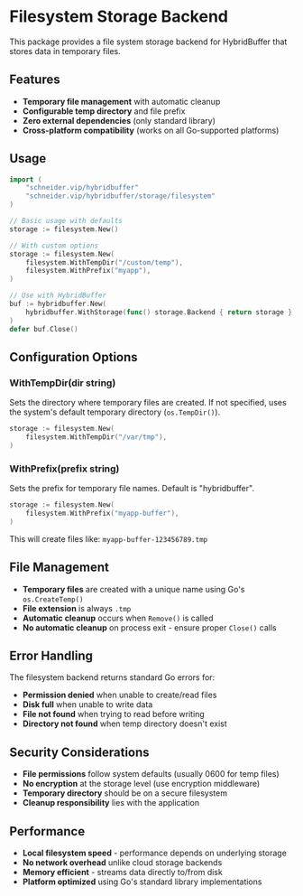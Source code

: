 # Filesystem Storage Backend

This package provides a file system storage backend for HybridBuffer that stores data in temporary files.

## Features

- **Temporary file management** with automatic cleanup
- **Configurable temp directory** and file prefix
- **Zero external dependencies** (only standard library)
- **Cross-platform compatibility** (works on all Go-supported platforms)

## Usage

```go
import (
    "schneider.vip/hybridbuffer"
    "schneider.vip/hybridbuffer/storage/filesystem"
)

// Basic usage with defaults
storage := filesystem.New()

// With custom options
storage := filesystem.New(
    filesystem.WithTempDir("/custom/temp"),
    filesystem.WithPrefix("myapp"),
)

// Use with HybridBuffer
buf := hybridbuffer.New(
    hybridbuffer.WithStorage(func() storage.Backend { return storage }),
)
defer buf.Close()
```

## Configuration Options

### WithTempDir(dir string)
Sets the directory where temporary files are created. If not specified, uses the system's default temporary directory (`os.TempDir()`).

```go
storage := filesystem.New(
    filesystem.WithTempDir("/var/tmp"),
)
```

### WithPrefix(prefix string)
Sets the prefix for temporary file names. Default is "hybridbuffer".

```go
storage := filesystem.New(
    filesystem.WithPrefix("myapp-buffer"),
)
```

This will create files like: `myapp-buffer-123456789.tmp`

## File Management

- **Temporary files** are created with a unique name using Go's `os.CreateTemp()`
- **File extension** is always `.tmp`
- **Automatic cleanup** occurs when `Remove()` is called
- **No automatic cleanup** on process exit - ensure proper `Close()` calls

## Error Handling

The filesystem backend returns standard Go errors for:
- **Permission denied** when unable to create/read files
- **Disk full** when unable to write data
- **File not found** when trying to read before writing
- **Directory not found** when temp directory doesn't exist

## Security Considerations

- **File permissions** follow system defaults (usually 0600 for temp files)
- **No encryption** at the storage level (use encryption middleware)
- **Temporary directory** should be on a secure filesystem
- **Cleanup responsibility** lies with the application

## Performance

- **Local filesystem speed** - performance depends on underlying storage
- **No network overhead** unlike cloud storage backends
- **Memory efficient** - streams data directly to/from disk
- **Platform optimized** using Go's standard library implementations